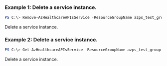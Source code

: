 ### Example 1: Delete a service instance.
```powershell
PS C:\> Remove-AzHealthcareAPIsService -ResourceGroupName azps_test_group -Name azpsapiservice

```

Delete a service instance.

### Example 2: Delete a service instance.
```powershell
PS C:\> Get-AzHealthcareAPIsService -ResourceGroupName azps_test_group -Name azpsapiservice | Remove-AzHealthcareAPIsService

```

Delete a service instance.